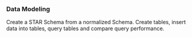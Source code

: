 ### Data Modeling
Create a STAR Schema from a normalized Schema.
Create tables, insert data into tables, query tables and compare query performance.
